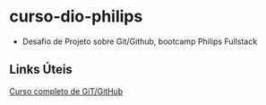 # curso-dio-philips
- Desafio de Projeto sobre Git/Github, bootcamp Philips Fullstack

## Links Úteis
[Curso completo de GiT/GitHub](https://web.dio.me/browse?editorial=1f9737bc-ff2f-43a2-8a71-4e76f0ed17fb&page=1)
